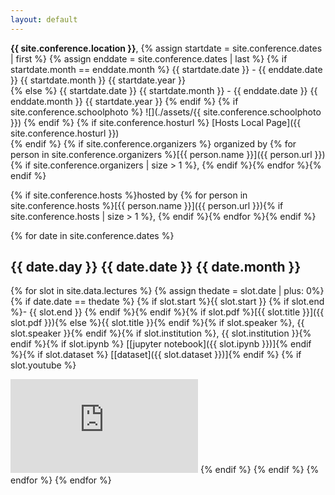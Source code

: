 ```yaml
---
layout: default
---
```



**{{ site.conference.location }}**,
{% assign startdate = site.conference.dates | first %}
{% assign enddate = site.conference.dates | last %}
{% if startdate.month == enddate.month %}
{{ startdate.date }} - {{ enddate.date }} {{ startdate.month }} {{ startdate.year }}<br>
{% else %}
{{ startdate.date }} {{ startdate.month }} - {{ enddate.date }} {{ enddate.month }} {{ startdate.year }}
{% endif %}
{% if site.conference.schoolphoto %}
![](./assets/{{ site.conference.schoolphoto }})
{% endif %}
{% if site.conference.hosturl %} [Hosts Local Page]({{ site.conference.hosturl }})<br>{% endif %}
{% if site.conference.organizers %} organized by {% for person in site.conference.organizers %}[{{ person.name }}]({{ person.url }}){% if site.conference.organizers | size > 1 %}, {% endif %}{% endfor %}{% endif %}

{% if site.conference.hosts %}hosted by {% for person in site.conference.hosts %}[{{ person.name }}]({{ person.url }}){% if site.conference.hosts | size > 1 %}, {% endif %}{% endfor %}{% endif %}

{% for date in site.conference.dates %}
## {{ date.day }} {{ date.date }} {{ date.month }} 
{% for slot in site.data.lectures %}
{% assign thedate = slot.date | plus: 0%}
{% if date.date == thedate %}
{% if slot.start %}{{ slot.start }} {% if slot.end %}- {{ slot.end }} {% endif %}{% endif %}{% if slot.pdf %}[{{ slot.title }}]({{ slot.pdf }}){% else %}{{ slot.title }}{% endif %}{% if slot.speaker %}, {{ slot.speaker }}{% endif %}{% if slot.institution %}, {{ slot.institution }}{% endif %}{% if slot.ipynb %} [[jupyter notebook]({{ slot.ipynb }})]{% endif %}{% if slot.dataset %} [[dataset]({{ slot.dataset }})]{% endif %}
{% if slot.youtube %}
<iframe width="{{ site.youtube.width }}" height="{{ site.youtube.height }}" src="https://www.youtube.com/embed/{{ slot.youtube }}" frameborder="0" allowfullscreen></iframe>
{% endif %}
{% endif %}
{% endfor %}
{% endfor %}

